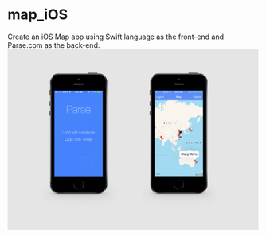 # map_iOS
Create an iOS Map app using Swift language as the front-end and Parse.com as the back-end.
![screenshot](Parse.png)
